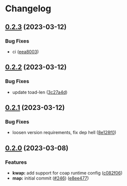 # Changelog

## [0.2.3](https://github.com/toad-lib/toad/compare/toad-map-v0.2.2...toad-map-v0.2.3) (2023-03-12)


### Bug Fixes

* ci ([eea8003](https://github.com/toad-lib/toad/commit/eea80038186025ecdb568201fdfad2de3acc80c7))

## [0.2.2](https://github.com/toad-lib/toad/compare/toad-map-v0.2.1...toad-map-v0.2.2) (2023-03-12)


### Bug Fixes

* update toad-len ([3c27a4d](https://github.com/toad-lib/toad/commit/3c27a4d909f29aecb1ab7fcbf878bd8947b4d527))

## [0.2.1](https://github.com/toad-lib/toad/compare/toad-map-v0.2.0...toad-map-v0.2.1) (2023-03-12)


### Bug Fixes

* loosen version requirements, fix dep hell ([8e128f0](https://github.com/toad-lib/toad/commit/8e128f0944ca0ba9ef8f7163976783e1df4da5c7))

## [0.2.0](https://github.com/toad-lib/toad/compare/toad-map-v0.1.0...toad-map-v0.2.0) (2023-03-08)


### Features

* **kwap:** add support for coap runtime config ([c082f06](https://github.com/toad-lib/toad/commit/c082f0696a288d2a2db9b986c3e3eaf2e7a4e8f4))
* **map:** initial commit ([#246](https://github.com/toad-lib/toad/issues/246)) ([e8ee477](https://github.com/toad-lib/toad/commit/e8ee477f534114e3ed080c0105316e25cdf2a787))
